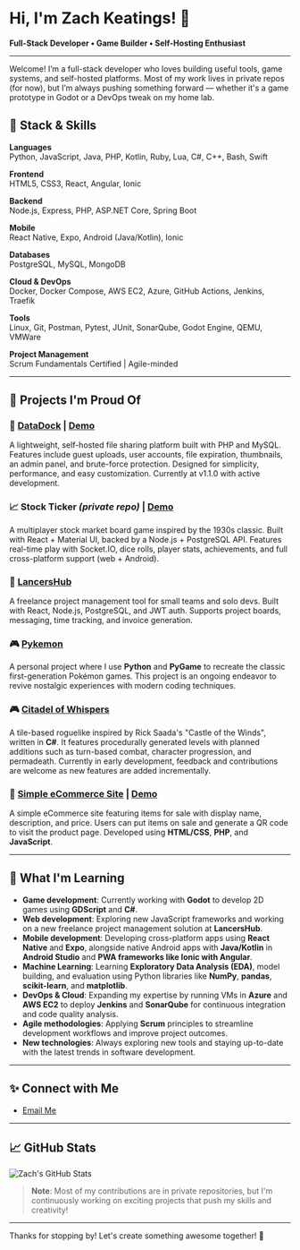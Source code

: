 # Hi, I'm Zach Keatings! 👋

**Full-Stack Developer • Game Builder • Self-Hosting Enthusiast**

---

Welcome! I’m a full-stack developer who loves building useful tools, game systems, and self-hosted platforms. Most of my work lives in private repos (for now), but I’m always pushing something forward — whether it's a game prototype in Godot or a DevOps tweak on my home lab.

## 🧠 Stack & Skills

**Languages**  
Python, JavaScript, Java, PHP, Kotlin, Ruby, Lua, C#, C++, Bash, Swift

**Frontend**  
HTML5, CSS3, React, Angular, Ionic

**Backend**  
Node.js, Express, PHP, ASP.NET Core, Spring Boot

**Mobile**  
React Native, Expo, Android (Java/Kotlin), Ionic

**Databases**  
PostgreSQL, MySQL, MongoDB

**Cloud & DevOps**  
Docker, Docker Compose, AWS EC2, Azure, GitHub Actions, Jenkins, Traefik

**Tools**  
Linux, Git, Postman, Pytest, JUnit, SonarQube, Godot Engine, QEMU, VMWare

**Project Management**  
Scrum Fundamentals Certified | Agile-minded

---

## 🔧 Projects I'm Proud Of

### 📂 [DataDock](https://github.com/ZacharyKeatings/DataDock) | [Demo](https://zachkeatings.com/datadock/)

A lightweight, self-hosted file sharing platform built with PHP and MySQL. Features include guest uploads, user accounts, file expiration, thumbnails, an admin panel, and brute-force protection. Designed for simplicity, performance, and easy customization. Currently at v1.1.0 with active development.

### 📈 Stock Ticker *(private repo)* | [Demo](https://tickerdemo.cinefiles.dev/)
A multiplayer stock market board game inspired by the 1930s classic. Built with React + Material UI, backed by a Node.js + PostgreSQL API. Features real-time play with Socket.IO, dice rolls, player stats, achievements, and full cross-platform support (web + Android).

### 👔 [LancersHub](https://github.com/ZacharyKeatings/LancersHub)
A freelance project management tool for small teams and solo devs. Built with React, Node.js, PostgreSQL, and JWT auth. Supports project boards, messaging, time tracking, and invoice generation.

### 🎮 [Pykemon](https://github.com/ZacharyKeatings/Pykemon)
A personal project where I use **Python** and **PyGame** to recreate the classic first-generation Pokémon games. This project is an ongoing endeavor to revive nostalgic experiences with modern coding techniques.

### 🎮 [Citadel of Whispers](https://github.com/ZacharyKeatings/Citadel-of-Whispers)
A tile-based roguelike inspired by Rick Saada's "Castle of the Winds", written in **C#**. It features procedurally generated levels with planned additions such as turn-based combat, character progression, and permadeath. Currently in early development, feedback and contributions are welcome as new features are added incrementally.

### 🛒 [Simple eCommerce Site](https://github.com/ZacharyKeatings/simple-ecommerce-site) | [Demo](https://zachkeatings.com/simple-ecommerce-site/)
A simple eCommerce site featuring items for sale with display name, description, and price. Users can put items on sale and generate a QR code to visit the product page. Developed using **HTML/CSS**, **PHP**, and **JavaScript**.

---

## 🌱 What I'm Learning

- **Game development**: Currently working with **Godot** to develop 2D games using **GDScript** and **C#**.
- **Web development**: Exploring new JavaScript frameworks and working on a new freelance project management solution at **LancersHub**.
- **Mobile development**: Developing cross-platform apps using **React Native** and **Expo**, alongside native Android apps with **Java/Kotlin** in **Android Studio** and **PWA frameworks like Ionic with Angular**.
- **Machine Learning**: Learning **Exploratory Data Analysis (EDA)**, model building, and evaluation using Python libraries like **NumPy**, **pandas**, **scikit-learn**, and **matplotlib**.
- **DevOps & Cloud**: Expanding my expertise by running VMs in **Azure** and **AWS EC2** to deploy **Jenkins** and **SonarQube** for continuous integration and code quality analysis.
- **Agile methodologies**: Applying **Scrum** principles to streamline development workflows and improve project outcomes.
- **New technologies**: Always exploring new tools and staying up-to-date with the latest trends in software development.

---

## ✨ Connect with Me

- [Email Me](mailto:zachary.keatings@gmail.com)

---

## 📈 GitHub Stats

![Zach's GitHub Stats](https://github-readme-stats.vercel.app/api?username=zacharykeatings&show_icons=true&theme=radical)

> **Note**: Most of my contributions are in private repositories, but I'm continuously working on exciting projects that push my skills and creativity!

---

Thanks for stopping by! Let's create something awesome together! 🚀


